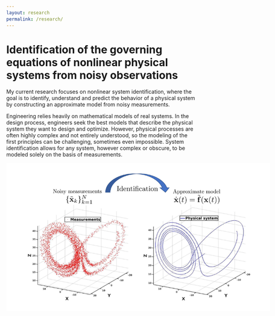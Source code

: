 ```yaml
---
layout: research
permalink: /research/
---
```

# Identification of the governing equations of nonlinear physical systems from noisy observations

My current research focuses on nonlinear system identification, where the goal is to identify, understand and predict the behavior of a physical system by constructing an approximate model from noisy measurements.

Engineering relies heavily on mathematical models of real systems. In the design process, engineers seek the best models that describe the physical system they want to design and optimize. However, physical processes are often highly complex and not entirely understood, so the modeling of the first principles can be challenging, sometimes even impossible. System identification allows for any system, however complex or obscure, to be modeled solely on the basis of measurements.  

<p align="center"> 
<img src="/assets/images/SID_Dynamical.jpg"
     alt="Current research"
     style="max-width: 700px" />
</p>

